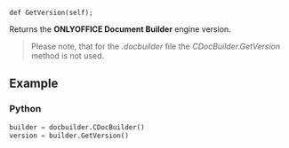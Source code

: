 `def GetVersion(self);`

Returns the **ONLYOFFICE Document Builder** engine version.

> Please note, that for the *.docbuilder* file the *CDocBuilder.GetVersion* method is not used.

## Example

### Python

``` py
builder = docbuilder.CDocBuilder()
version = builder.GetVersion()
```
